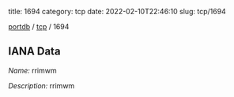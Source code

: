 title: 1694
category: tcp
date: 2022-02-10T22:46:10
slug: tcp/1694

[portdb](/) / [tcp](/category/tcp.html) / 1694


## IANA Data

_Name:_ rrimwm

_Description:_ rrimwm

